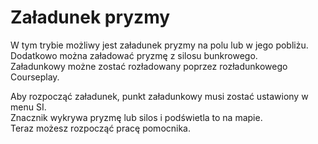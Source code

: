 # Załadunek pryzmy

  
W tym trybie możliwy jest załadunek pryzmy na polu lub w jego pobliżu.  
Dodatkowo można załadować pryzmę z silosu bunkrowego.  
Załadunkowy możne zostać rozładowany poprzez rozładunkowego Courseplay.  

Aby rozpocząć załadunek, punkt załadunkowy musi zostać ustawiony w menu SI.  
Znacznik wykrywa pryzmę lub silos i podświetla to na mapie.  
Teraz możesz rozpocząć pracę pomocnika.  

